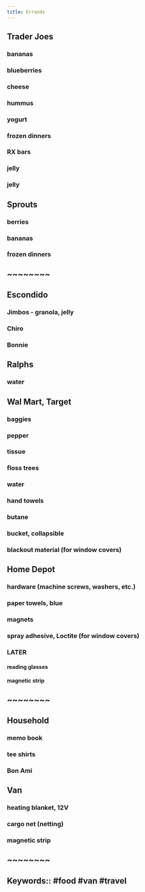 ```yaml
---
title: Errands
---
```


## **Trader Joes**
### bananas
### blueberries
### cheese
### hummus
### yogurt
### frozen dinners
### RX bars
### jelly
### jelly
## **Sprouts**
### berries
### bananas
### frozen dinners
## ~~~~~~~~
## **Escondido**
### Jimbos - granola, jelly
### Chiro
### Bonnie
## **Ralphs**
### water
## **Wal Mart, Target**
### baggies
### pepper
### tissue
### floss trees
### water
### hand towels
### butane
### bucket, collapsible
### blackout material (for window covers)
## **Home Depot**
### hardware (machine screws, washers, etc.)
### paper towels, blue
### magnets
### spray adhesive, Loctite (for window covers)
### LATER
#### reading glasses
#### magnetic strip
## ~~~~~~~~
## **Household**
### memo book
### tee shirts
### Bon Ami
## **Van**
### heating blanket, 12V
### cargo net (netting)
### magnetic strip
## ~~~~~~~~
## Keywords:: #food #van #travel